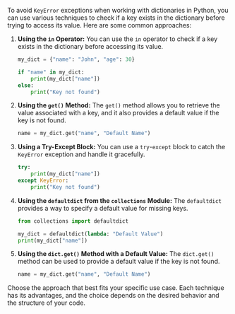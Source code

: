 To avoid `KeyError` exceptions when working with dictionaries in Python, you can use various techniques to check if a key exists in the dictionary before trying to access its value. Here are some common approaches:

1. **Using the `in` Operator:**
   You can use the `in` operator to check if a key exists in the dictionary before accessing its value.

   ```python
   my_dict = {"name": "John", "age": 30}

   if "name" in my_dict:
       print(my_dict["name"])
   else:
       print("Key not found")
   ```

2. **Using the `get()` Method:**
   The `get()` method allows you to retrieve the value associated with a key, and it also provides a default value if the key is not found.

   ```python
   name = my_dict.get("name", "Default Name")
   ```

3. **Using a Try-Except Block:**
   You can use a `try`-`except` block to catch the `KeyError` exception and handle it gracefully.

   ```python
   try:
       print(my_dict["name"])
   except KeyError:
       print("Key not found")
   ```

4. **Using the `defaultdict` from the `collections` Module:**
   The `defaultdict` provides a way to specify a default value for missing keys.

   ```python
   from collections import defaultdict

   my_dict = defaultdict(lambda: "Default Value")
   print(my_dict["name"])
   ```

5. **Using the `dict.get()` Method with a Default Value:**
   The `dict.get()` method can be used to provide a default value if the key is not found.

   ```python
   name = my_dict.get("name", "Default Name")
   ```

Choose the approach that best fits your specific use case. Each technique has its advantages, and the choice depends on the desired behavior and the structure of your code.
